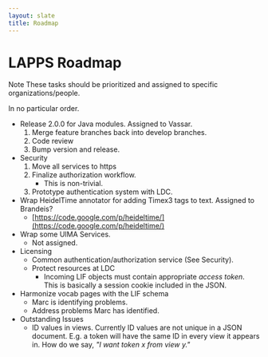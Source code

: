 ```yaml
---
layout: slate
title: Roadmap
---
```


# LAPPS Roadmap

<div class="note">
<span class="red">Note</span> These tasks should be prioritized and assigned to
specific organizations/people.
</div>

In no particular order.

* Release 2.0.0 for Java modules. <span class="green">Assigned to Vassar.</span>
	1. Merge feature branches back into develop branches.
	1. Code review
	1. Bump version and release.
* Security
	1. Move all services to https
	1. Finalize authorization workflow.
		* This is non-trivial.
	1. Prototype authentication system with LDC.	
* Wrap HeidelTime annotator for adding Timex3 tags to text. <span class="green">Assigned to Brandeis?</span>
	* [https://code.google.com/p/heideltime/](https://code.google.com/p/heideltime/)
* Wrap some UIMA Services. 
	* Not assigned.
* Licensing
	* Common authentication/authorization service (See Security).
	* Protect resources at LDC
		* Incoming LIF objects must contain appropriate *access token*. This is basically
		a session cookie included in the JSON.
* Harmonize vocab pages with the LIF schema
	* Marc is identifying problems.
	* Address problems Marc has identified.
* Outstanding Issues
	* ID values in views.  Currently ID values are <span class="red">not</span> unique
	in a JSON document. E.g. a token will have the same ID in every view it appears in. How 
	do we say, *"I want token x from view y."*
	
	
	
	

	

